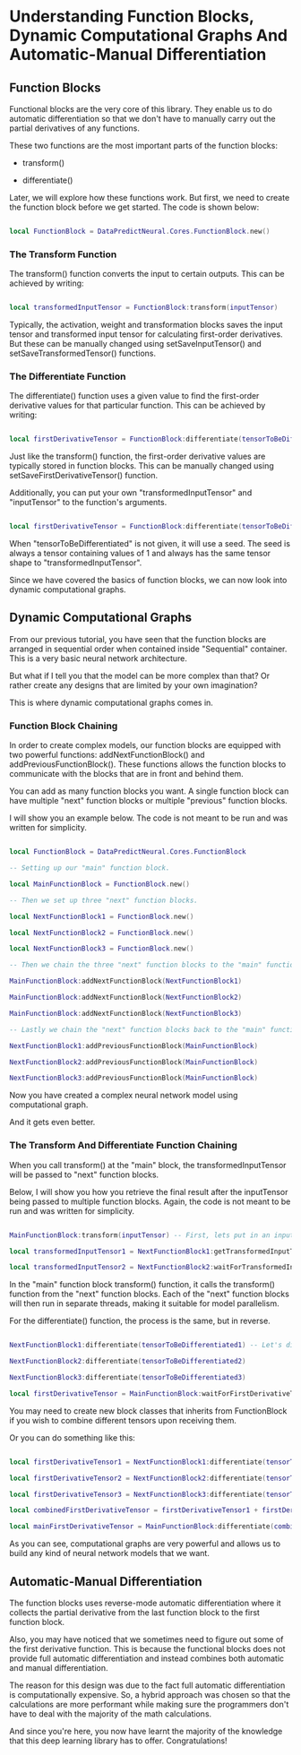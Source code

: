 # Understanding Function Blocks, Dynamic Computational Graphs And Automatic-Manual Differentiation

## Function Blocks

Functional blocks are the very core of this library. They enable us to do automatic differentiation so that we don't have to manually carry out the partial derivatives of any functions.

These two functions are the most important parts of the function blocks:

* transform()

* differentiate()
	
Later, we will explore how these functions work. But first, we need to create the function block before we get started. The code is shown below:

```lua

local FunctionBlock = DataPredictNeural.Cores.FunctionBlock.new()

```

### The Transform Function

The transform() function converts the input to certain outputs. This can be achieved by writing:

```lua

local transformedInputTensor = FunctionBlock:transform(inputTensor)

```

Typically, the activation, weight and transformation blocks saves the input tensor and transformed input tensor for calculating first-order derivatives. But these can be manually changed using setSaveInputTensor() and setSaveTransformedTensor() functions.

### The Differentiate Function

The differentiate() function uses a given value to find the first-order derivative values for that particular function. This can be achieved by writing:

```lua

local firstDerivativeTensor = FunctionBlock:differentiate(tensorToBeDifferentiated)

```

Just like the transform() function, the first-order derivative values are typically stored in function blocks. This can be manually changed using setSaveFirstDerivativeTensor() function.

Additionally, you can put your own "transformedInputTensor" and "inputTensor" to the function's arguments.

```lua

local firstDerivativeTensor = FunctionBlock:differentiate(tensorToBeDifferentiated, transformedInputTensor, inputTensor)

```

When "tensorToBeDifferentiated" is not given, it will use a seed. The seed is always a tensor containing values of 1 and always has the same tensor shape to "transformedInputTensor".

Since we have covered the basics of function blocks, we can now look into dynamic computational graphs.

## Dynamic Computational Graphs

From our previous tutorial, you have seen that the function blocks are arranged in sequential order when contained inside "Sequential" container. This is a very basic neural network architecture.

But what if I tell you that the model can be more complex than that? Or rather create any designs that are limited by your own imagination?

This is where dynamic computational graphs comes in.

### Function Block Chaining

In order to create complex models, our function blocks are equipped with two powerful functions: addNextFunctionBlock() and addPreviousFunctionBlock(). These functions allows the function blocks to communicate with the blocks that are in front and behind them.

You can add as many function blocks you want. A single function block can have multiple "next" function blocks or multiple "previous" function blocks.

I will show you an example below. The code is not meant to be run and was written for simplicity.

```lua

local FunctionBlock = DataPredictNeural.Cores.FunctionBlock

-- Setting up our "main" function block.

local MainFunctionBlock = FunctionBlock.new()

-- Then we set up three "next" function blocks.

local NextFunctionBlock1 = FunctionBlock.new()

local NextFunctionBlock2 = FunctionBlock.new()

local NextFunctionBlock3 = FunctionBlock.new()

-- Then we chain the three "next" function blocks to the "main" function block.

MainFunctionBlock:addNextFunctionBlock(NextFunctionBlock1)

MainFunctionBlock:addNextFunctionBlock(NextFunctionBlock2)

MainFunctionBlock:addNextFunctionBlock(NextFunctionBlock3)

-- Lastly we chain the "next" function blocks back to the "main" function block.

NextFunctionBlock1:addPreviousFunctionBlock(MainFunctionBlock)

NextFunctionBlock2:addPreviousFunctionBlock(MainFunctionBlock)

NextFunctionBlock3:addPreviousFunctionBlock(MainFunctionBlock)

```

Now you have created a complex neural network model using computational graph.

And it gets even better.

### The Transform And Differentiate Function Chaining

When you call transform() at the "main" block, the transformedInputTensor will be passed to "next" function blocks.

Below, I will show you how you retrieve the final result after the inputTensor being passed to multiple function blocks. Again, the code is not meant to be run and was written for simplicity.

```lua

MainFunctionBlock:transform(inputTensor) -- First, lets put in an inputTensor.

local transformedInputTensor1 = NextFunctionBlock1:getTransformedInputTensor() -- This is the first way to get the final result.

local transformedInputTensor2 = NextFunctionBlock2:waitForTransformedInputTensor() -- You can also wait for it to be available if you expect the calculation time to be long.

```

In the "main" function block transform() function, it calls the transform() function from the "next" function blocks. Each of the "next" function blocks will then run in separate threads, making it suitable for model parallelism.

For the differentiate() function, the process is the same, but in reverse.

```lua

NextFunctionBlock1:differentiate(tensorToBeDifferentiated1) -- Let's differentiate three different tensors.

NextFunctionBlock2:differentiate(tensorToBeDifferentiated2)

NextFunctionBlock3:differentiate(tensorToBeDifferentiated3)

local firstDerivativeTensor = MainFunctionBlock:waitForFirstDerivativeTensor() -- Wait for the first derivative tensor.

```

You may need to create new block classes that inherits from FunctionBlock if you wish to combine different tensors upon receiving them.

Or you can do something like this:

```lua

local firstDerivativeTensor1 = NextFunctionBlock1:differentiate(tensorToBeDifferentiated1)

local firstDerivativeTensor2 = NextFunctionBlock2:differentiate(tensorToBeDifferentiated2)

local firstDerivativeTensor3 = NextFunctionBlock3:differentiate(tensorToBeDifferentiated3)

local combinedFirstDerivativeTensor = firstDerivativeTensor1 + firstDerivativeTensor2 + firstDerivativeTensor3

local mainFirstDerivativeTensor = MainFunctionBlock:differentiate(combinedFirstDerivativeTensor)

```

As you can see, computational graphs are very powerful and allows us to build any kind of neural network models that we want.

## Automatic-Manual Differentiation

The function blocks uses reverse-mode automatic differentiation where it collects the partial derivative from the last function block to the first function block.

Also, you may have noticed that we sometimes need to figure out some of the first derivative function. This is because the functional blocks does not provide full automatic differentiation and instead combines both automatic and manual differentiation.

The reason for this design was due to the fact full automatic differentiation is computationally expensive. So, a hybrid approach was chosen so that the calculations are more performant while making sure the programmers don't have to deal with the majority of the math calculations.

And since you're here, you now have learnt the majority of the knowledge that this deep learning library has to offer. Congratulations!
